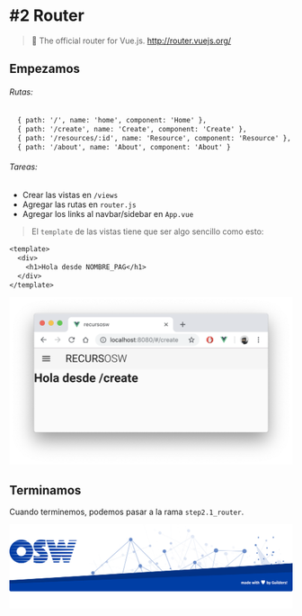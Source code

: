 # #2 Router
> 🚦 The official router for Vue.js. http://router.vuejs.org/  

## Empezamos

###### Rutas:
```
  { path: '/', name: 'home', component: 'Home' },
  { path: '/create', name: 'Create', component: 'Create' },
  { path: '/resources/:id', name: 'Resource', component: 'Resource' },
  { path: '/about', name: 'About', component: 'About' }
``` 

###### Tareas:
- Crear las vistas en `/views`
- Agregar las rutas en `router.js`
- Agregar los links al navbar/sidebar en `App.vue`

> El `template` de las vistas tiene que ser algo sencillo como esto:

```
<template>
  <div>
    <h1>Hola desde NOMBRE_PAG</h1>
  </div>
</template>
```

![footer](./assets/img/view-create.png)


## Terminamos
Cuando terminemos, podemos pasar a la rama `step2.1_router`. 

![footer](./assets/img/footer.png)

